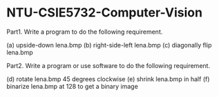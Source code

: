 # NTU-CSIE5732-Computer-Vision
Part1. Write a program to do the following requirement.

(a) upside-down lena.bmp
(b) right-side-left lena.bmp
(c) diagonally flip lena.bmp

Part2. Write a program or use software to do the following requirement.

(d) rotate lena.bmp 45 degrees clockwise
(e) shrink lena.bmp in half
(f) binarize lena.bmp at 128 to get a binary image
